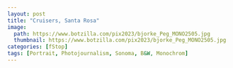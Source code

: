 ```yaml
---
layout: post
title: "Cruisers, Santa Rosa"
image:
  path: https://www.botzilla.com/pix2023/bjorke_Peg_MONO2505.jpg
  thumbnail: https://www.botzilla.com/pix2023/bjorke_Peg_MONO2505.jpg
categories: [fStop]
tags: [Portrait, Photojournalism, Sonoma, B&W, Monochrom]
---
```



